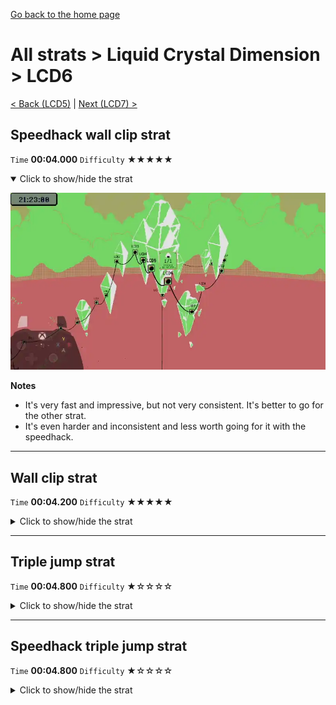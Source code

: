 [Go back to the home page](https://github.com/Doublevil/scbspeedrun)

# All strats > Liquid Crystal Dimension > LCD6

[< Back (LCD5)](https://github.com/Doublevil/scbspeedrun/blob/main/levels/all_lvl/LCD/LCD5.md) | [Next (LCD7) >](https://github.com/Doublevil/scbspeedrun/blob/main/levels/all_lvl/LCD/LCD7.md)

## Speedhack wall clip strat

`Time` **00:04.000** `Difficulty` ★★★★★
<details open>
  <summary>Click to show/hide the strat</summary>

  [![Strat animation](https://github.com/Doublevil/scbspeedrun/blob/main/media/levels/LCD/LCD6_S_WallClipStrat.webp)](https://github.com/Doublevil/scbspeedrun/blob/main/media/levels/LCD/LCD6_S_WallClipStrat.mp4?raw=true)

  **Notes**
  - It's very fast and impressive, but not very consistent. It's better to go for the other strat.
  - It's even harder and inconsistent and less worth going for it with the speedhack.
</details>

---
## Wall clip strat

`Time` **00:04.200** `Difficulty` ★★★★★
<details>
  <summary>Click to show/hide the strat</summary>

  [![Strat animation](https://github.com/Doublevil/scbspeedrun/blob/main/media/levels/LCD/LCD6_WallClipStrat.webp)](https://github.com/Doublevil/scbspeedrun/blob/main/media/levels/LCD/LCD6_WallClipStrat.mp4?raw=true)

  **Notes**
  - It's very fast and impressive, but not very consistent. It's better to go for the other strat.
</details>

---
## Triple jump strat

`Time` **00:04.800** `Difficulty` ★☆☆☆☆
<details>
  <summary>Click to show/hide the strat</summary>

  [![Strat animation](https://github.com/Doublevil/scbspeedrun/blob/main/media/levels/LCD/LCD6_Strat.webp)](https://github.com/Doublevil/scbspeedrun/blob/main/media/levels/LCD/LCD6_Strat.mp4?raw=true)

  **Notes**
  - The second dash is a swap dash - if you switch to ink cart during the last frames of your dash, you'll get a boost that allows you to fall to the other side without touching the ground, saving something like half a second.
</details>

---
## Speedhack triple jump strat

`Time` **00:04.800** `Difficulty` ★☆☆☆☆
<details>
  <summary>Click to show/hide the strat</summary>

  [![Strat animation](https://github.com/Doublevil/scbspeedrun/blob/main/media/levels/LCD/LCD6_S_Strat.webp)](https://github.com/Doublevil/scbspeedrun/blob/main/media/levels/LCD/LCD6_S_Strat.mp4?raw=true)
</details>
